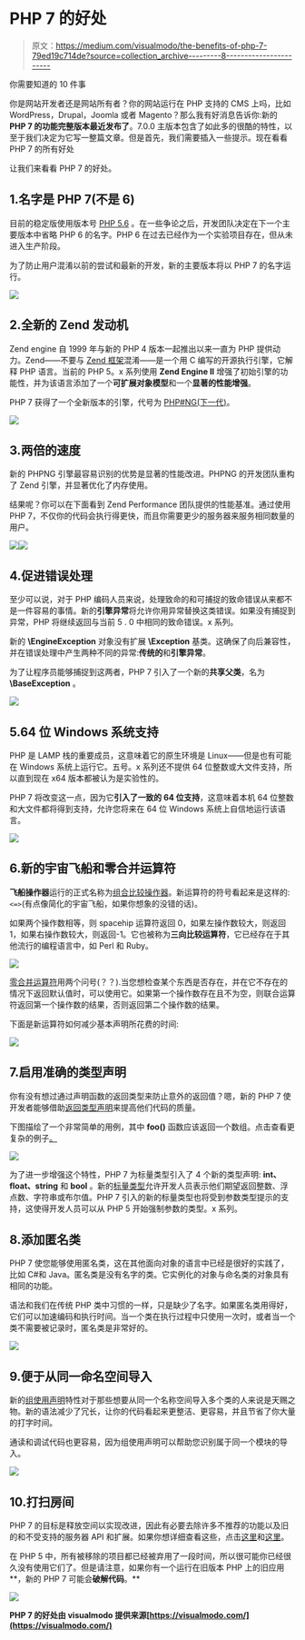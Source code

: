 # PHP 7 的好处

> 原文：<https://medium.com/visualmodo/the-benefits-of-php-7-79ed19c714de?source=collection_archive---------8----------------------->

你需要知道的 10 件事

你是网站开发者还是网站所有者？你的网站运行在 PHP 支持的 CMS 上吗，比如 WordPress，Drupal，Joomla 或者 Magento？那么我有好消息告诉你:新的 **PHP 7 的功能完整版本最近发布了**。7.0.0 主版本包含了如此多的很酷的特性，以至于我们决定为它写一整篇文章。但是首先，我们需要插入一些提示。现在看看 PHP 7 的所有好处

让我们来看看 PHP 7 的好处。

## 1.名字是 PHP 7(不是 6)

目前的稳定版使用版本号 [PHP 5.6](http://php.net/ChangeLog-5.php#5.6.11) 。在一些争论之后，开发团队决定在下一个主要版本中省略 PHP 6 的名字。PHP 6 在过去已经作为一个实验项目存在，但从未进入生产阶段。

为了防止用户混淆以前的尝试和最新的开发，新的主要版本将以 PHP 7 的名字运行。

![](img/3f613729a14d48501767bff315833529.png)

## 2.全新的 Zend 发动机

Zend engine 自 1999 年与新的 PHP 4 版本一起推出以来一直为 PHP 提供动力。Zend——不要与 [Zend 框架](http://framework.zend.com/)混淆——是一个用 C 编写的开源执行引擎，它解释 PHP 语言。当前的 PHP 5。x 系列使用 **Zend Engine II** 增强了初始引擎的功能性，并为该语言添加了一个**可扩展对象模型**和一个**显著的性能增强**。

PHP 7 获得了一个全新版本的引擎，代号为 [PHP#NG(下一代)](https://wiki.php.net/phpng)。

![](img/6318cad5fbe731d1bdacc8808aed9267.png)

## 3.两倍的速度

新的 PHPNG 引擎最容易识别的优势是显著的性能改进。PHPNG 的开发团队重构了 Zend 引擎，并显著优化了内存使用。

结果呢？你可以在下面看到 Zend Performance 团队提供的性能基准。通过使用 PHP 7，不仅你的代码会执行得更快，而且你需要更少的服务器来服务相同数量的用户。

![](img/360d0d5ea8483e5a61d091448310f346.png)![](img/1082b2e9d3964079e9fc78f592e591e6.png)

## 4.促进错误处理

至少可以说，对于 PHP 编码人员来说，处理致命的和可捕捉的致命错误从来都不是一件容易的事情。新的**引擎异常**将允许你用异常替换这类错误。如果没有捕捉到异常，PHP 将继续返回与当前 5 . 0 中相同的致命错误。x 系列。

新的 **\EngineException** 对象没有扩展 **\Exception** 基类。这确保了向后兼容性，并在错误处理中产生两种不同的异常:**传统的**和**引擎异常**。

为了让程序员能够捕捉到这两者，PHP 7 引入了一个新的**共享父类**，名为 **\BaseException** 。

![](img/069224e7bcc5241d84846cbb0af04d36.png)

## 5.64 位 Windows 系统支持

PHP 是 LAMP 栈的重要成员，这意味着它的原生环境是 Linux——但是也有可能在 Windows 系统上运行它。五号。x 系列还不提供 64 位整数或大文件支持，所以直到现在 x64 版本都被认为是实验性的。

PHP 7 将改变这一点，因为它**引入了一致的 64 位支持**，这意味着本机 64 位整数和大文件都将得到支持，允许您将来在 64 位 Windows 系统上自信地运行该语言。

![](img/d2aa35d493125819a75651e8a8d3ba0f.png)

## 6.新的宇宙飞船和零合并运算符

**飞船操作器**运行的正式名称为[组合比较操作器](https://wiki.php.net/rfc/combined-comparison-operator)。新运算符的符号看起来是这样的:`<=>`(有点像简化的宇宙飞船，如果你想象的没错的话)。

如果两个操作数相等，则 spacehip 运算符返回 0，如果左操作数较大，则返回 1，如果右操作数较大，则返回-1。它也被称为**三向比较运算符**，它已经存在于其他流行的编程语言中，如 Perl 和 Ruby。

![](img/0ccf3976816752822342ab4d467cba25.png)

[零合并运算符](https://wiki.php.net/rfc/isset_ternary)用两个问号(？？).当您想检查某个东西是否存在，并在它不存在的情况下返回默认值时，可以使用它。如果第一个操作数存在且不为空，则联合运算符返回第一个操作数的结果，否则返回第二个操作数的结果。

下面是新运算符如何减少基本声明所花费的时间:

![](img/1ee4bcb5474f68440c6f2a7e704e1739.png)

## 7.启用准确的类型声明

你有没有想过通过声明函数的返回类型来防止意外的返回值？嗯，新的 PHP 7 使开发者能够借助[返回类型声明](https://wiki.php.net/rfc/return_types)来提高他们代码的质量。

下图描绘了一个非常简单的用例，其中 **foo()** 函数应该返回一个数组。点击查看更复杂的例子[。](https://wiki.php.net/rfc/return_types#examples)

![](img/48865b52b57a8875ae764dfb0168cd24.png)

为了进一步增强这个特性，PHP 7 为标量类型引入了 4 个新的类型声明: **int、float、string** 和 **bool** 。新的[标量类型](https://wiki.php.net/rfc/scalar_type_hints_v5)允许开发人员表示他们期望返回整数、浮点数、字符串或布尔值。PHP 7 引入的新的标量类型也将受到参数类型提示的支持，这使得开发人员可以从 PHP 5 开始强制参数的类型。x 系列。

## 8.添加匿名类

PHP 7 使您能够使用匿名类，这在其他面向对象的语言中已经是很好的实践了，比如 C#和 Java。匿名类是没有名字的类。它实例化的对象与命名类的对象具有相同的功能。

语法和我们在传统 PHP 类中习惯的一样，只是缺少了名字。如果匿名类用得好，它们可以加速编码和执行时间。当一个类在执行过程中只使用一次时，或者当一个类不需要被记录时，匿名类是非常好的。

![](img/55f17925f66fbd6c980129e177e4171e.png)

## 9.便于从同一命名空间导入

新的[组使用声明](https://wiki.php.net/rfc/group_use_declarations)特性对于那些想要从同一个名称空间导入多个类的人来说是天赐之物。新的语法减少了冗长，让你的代码看起来更整洁、更容易，并且节省了你大量的打字时间。

通读和调试代码也更容易，因为组使用声明可以帮助您识别属于同一个模块的导入。

![](img/225d545bd1c09e4b6c117f54b7a4c464.png)

## 10.打扫房间

PHP 7 的目标是释放空间以实现改进，因此有必要去除许多不推荐的功能以及旧的和不受支持的服务器 API 和扩展。如果你想详细查看这些，点击[这里](https://wiki.php.net/rfc/remove_deprecated_functionality_in_php7)和[这里](https://wiki.php.net/rfc/removal_of_dead_sapis_and_exts)。

在 PHP 5 中，所有被移除的项目都已经被弃用了一段时间，所以很可能你已经很久没有使用它们了。但是请注意，如果你有一个运行在旧版本 PHP 上的旧应用**，新的 PHP 7 可能会**破解代码**。**

**![](img/316597625fe505b450981731fc3170b8.png)**

**PHP 7 的好处由 visualmodo 提供来源[https://visualmodo.com/](https://visualmodo.com/)**